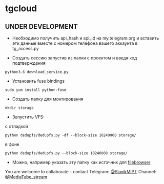 # tgcloud
## UNDER DEVELOPMENT
- Необходимо получить api_hash и api_id на my.telegram.org и вставить эти данные вместе с номером телефона вашего аккаунта в tg_access.py

- Создать сессию запустив из папки с проектом и введя код подтверждения

```python3.6 download_service.py```

- Установить fuse bindings

```sudo yum install python-fuse```

- Создать папку для монтирования 

```mkdir storage```

- Запустить VFS: 

с отладкой 

```python dedupfs/dedupfs.py -df --block-size 10240000 storage/```

в фоне 

```python dedupfs/dedupfs.py --block-size 10240000 storage/```

- Можно, например указать эту папку как источник для [filebrowser](https://github.com/filebrowser/filebrowser)

You are welcome to collaborate - contact 
Telegram: [@SlavikMIPT](t.me/SlavikMIPT)
Channel: [@MediaTube_stream](t.me/MediaTube_stream)
